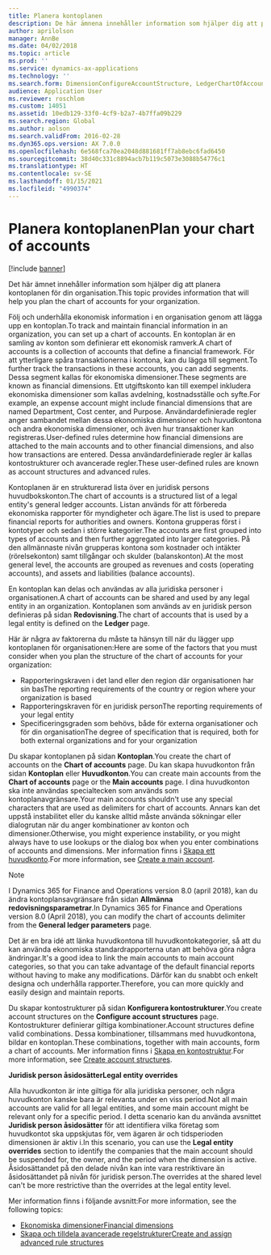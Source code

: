 ```yaml
---
title: Planera kontoplanen
description: De här ämnena innehåller information som hjälper dig att planera kontoplanen för din organisation.
author: aprilolson
manager: AnnBe
ms.date: 04/02/2018
ms.topic: article
ms.prod: ''
ms.service: dynamics-ax-applications
ms.technology: ''
ms.search.form: DimensionConfigureAccountStructure, LedgerChartOfAccounts
audience: Application User
ms.reviewer: roschlom
ms.custom: 14051
ms.assetid: 10edb129-33f0-4cf9-b2a7-4b7ffa09b229
ms.search.region: Global
ms.author: aolson
ms.search.validFrom: 2016-02-28
ms.dyn365.ops.version: AX 7.0.0
ms.openlocfilehash: 6e568fca70ea2048d881681ff7ab8ebc6fad6450
ms.sourcegitcommit: 38d40c331c8894acb7b119c5073e3088b54776c1
ms.translationtype: HT
ms.contentlocale: sv-SE
ms.lasthandoff: 01/15/2021
ms.locfileid: "4990374"
---
```

# <a name="plan-your-chart-of-accounts"></a><span data-ttu-id="08c63-103">Planera kontoplanen</span><span class="sxs-lookup"><span data-stu-id="08c63-103">Plan your chart of accounts</span></span>

[!include [banner](../includes/banner.md)]

<span data-ttu-id="08c63-104">Det här ämnet innehåller information som hjälper dig att planera kontoplanen för din organisation.</span><span class="sxs-lookup"><span data-stu-id="08c63-104">This topic provides information that will help you plan the chart of accounts for your organization.</span></span>

<span data-ttu-id="08c63-105">Följ och underhålla ekonomisk information i en organisation genom att lägga upp en kontoplan.</span><span class="sxs-lookup"><span data-stu-id="08c63-105">To track and maintain financial information in an organization, you can set up a chart of accounts.</span></span> <span data-ttu-id="08c63-106">En kontoplan är en samling av konton som definierar ett ekonomisk ramverk.</span><span class="sxs-lookup"><span data-stu-id="08c63-106">A chart of accounts is a collection of accounts that define a financial framework.</span></span> <span data-ttu-id="08c63-107">För att ytterligare spåra transaktionerna i kontona, kan du lägga till segment.</span><span class="sxs-lookup"><span data-stu-id="08c63-107">To further track the transactions in these accounts, you can add segments.</span></span> <span data-ttu-id="08c63-108">Dessa segment kallas för ekonomiska dimensioner.</span><span class="sxs-lookup"><span data-stu-id="08c63-108">These segments are known as financial dimensions.</span></span> <span data-ttu-id="08c63-109">Ett utgiftskonto kan till exempel inkludera ekonomiska dimensioner som kallas avdelning, kostnadsställe och syfte.</span><span class="sxs-lookup"><span data-stu-id="08c63-109">For example, an expense account might include financial dimensions that are named Department, Cost center, and Purpose.</span></span> <span data-ttu-id="08c63-110">Användardefinierade regler anger sambandet mellan dessa ekonomiska dimensioner och huvudkontona och andra ekonomiska dimensioner, och även hur transaktioner kan registreras.</span><span class="sxs-lookup"><span data-stu-id="08c63-110">User-defined rules determine how financial dimensions are attached to the main accounts and to other financial dimensions, and also how transactions are entered.</span></span> <span data-ttu-id="08c63-111">Dessa användardefinierade regler är kallas kontostrukturer och avancerade regler.</span><span class="sxs-lookup"><span data-stu-id="08c63-111">These user-defined rules are known as account structures and advanced rules.</span></span>

<span data-ttu-id="08c63-112">Kontoplanen är en strukturerad lista över en juridisk persons huvudbokskonton.</span><span class="sxs-lookup"><span data-stu-id="08c63-112">The chart of accounts is a structured list of a legal entity's general ledger accounts.</span></span> <span data-ttu-id="08c63-113">Listan används för att förbereda ekonomiska rapporter för myndigheter och ägare.</span><span class="sxs-lookup"><span data-stu-id="08c63-113">The list is used to prepare financial reports for authorities and owners.</span></span> <span data-ttu-id="08c63-114">Kontona grupperas först i kontotyper och sedan i större kategorier.</span><span class="sxs-lookup"><span data-stu-id="08c63-114">The accounts are first grouped into types of accounts and then further aggregated into larger categories.</span></span> <span data-ttu-id="08c63-115">På den allmännaste nivån grupperas kontona som kostnader och intäkter (rörelsekonton) samt tillgångar och skulder (balanskonton).</span><span class="sxs-lookup"><span data-stu-id="08c63-115">At the most general level, the accounts are grouped as revenues and costs (operating accounts), and assets and liabilities (balance accounts).</span></span>

<span data-ttu-id="08c63-116">En kontoplan kan delas och användas av alla juridiska personer i organisationen.</span><span class="sxs-lookup"><span data-stu-id="08c63-116">A chart of accounts can be shared and used by any legal entity in an organization.</span></span> <span data-ttu-id="08c63-117">Kontoplanen som används av en juridisk person definieras på sidan **Redovisning**.</span><span class="sxs-lookup"><span data-stu-id="08c63-117">The chart of accounts that is used by a legal entity is defined on the **Ledger** page.</span></span>

<span data-ttu-id="08c63-118">Här är några av faktorerna du måste ta hänsyn till när du lägger upp kontoplanen för organisationen:</span><span class="sxs-lookup"><span data-stu-id="08c63-118">Here are some of the factors that you must consider when you plan the structure of the chart of accounts for your organization:</span></span>

- <span data-ttu-id="08c63-119">Rapporteringskraven i det land eller den region där organisationen har sin bas</span><span class="sxs-lookup"><span data-stu-id="08c63-119">The reporting requirements of the country or region where your organization is based</span></span>
- <span data-ttu-id="08c63-120">Rapporteringskraven för en juridisk person</span><span class="sxs-lookup"><span data-stu-id="08c63-120">The reporting requirements of your legal entity</span></span>
- <span data-ttu-id="08c63-121">Specificeringsgraden som behövs, både för externa organisationer och för din organisation</span><span class="sxs-lookup"><span data-stu-id="08c63-121">The degree of specification that is required, both for both external organizations and for your organization</span></span>

<span data-ttu-id="08c63-122">Du skapar kontoplanen på sidan **Kontoplan**.</span><span class="sxs-lookup"><span data-stu-id="08c63-122">You create the chart of accounts on the **Chart of accounts** page.</span></span> <span data-ttu-id="08c63-123">Du kan skapa huvudkonton från sidan **Kontoplan** eller **Huvudkonton**.</span><span class="sxs-lookup"><span data-stu-id="08c63-123">You can create main accounts from the **Chart of accounts** page or the **Main accounts** page.</span></span> <span data-ttu-id="08c63-124">I dina huvudkonton ska inte användas specialtecken som används som kontoplanavgränsare.</span><span class="sxs-lookup"><span data-stu-id="08c63-124">Your main accounts shouldn't use any special characters that are used as delimiters for chart of accounts.</span></span> <span data-ttu-id="08c63-125">Annars kan det uppstå instabilitet eller du kanske alltid måste använda sökningar eller dialogrutan när du anger kombinationer av konton och dimensioner.</span><span class="sxs-lookup"><span data-stu-id="08c63-125">Otherwise, you might experience instability, or you might always have to use lookups or the dialog box when you enter combinations of accounts and dimensions.</span></span> <span data-ttu-id="08c63-126">Mer information finns i [Skapa ett huvudkonto](tasks/create-main-account.md).</span><span class="sxs-lookup"><span data-stu-id="08c63-126">For more information, see [Create a main account](tasks/create-main-account.md).</span></span>

> [!NOTE]
> <span data-ttu-id="08c63-127">I Dynamics 365 for Finance and Operations version 8.0 (april 2018), kan du ändra kontoplansavgränsare från sidan **Allmänna redovisningsparametrar**.</span><span class="sxs-lookup"><span data-stu-id="08c63-127">In Dynamics 365 for Finance and Operations version 8.0 (April 2018), you can modify the chart of accounts delimiter from the **General ledger parameters** page.</span></span>

<span data-ttu-id="08c63-128">Det är en bra idé att länka huvudkontona till huvudkontokategorier, så att du kan använda ekonomiska standardrapporterna utan att behöva göra några ändringar.</span><span class="sxs-lookup"><span data-stu-id="08c63-128">It's a good idea to link the main accounts to main account categories, so that you can take advantage of the default financial reports without having to make any modifications.</span></span> <span data-ttu-id="08c63-129">Därför kan du snabbt och enkelt designa och underhålla rapporter.</span><span class="sxs-lookup"><span data-stu-id="08c63-129">Therefore, you can more quickly and easily design and maintain reports.</span></span>

<span data-ttu-id="08c63-130">Du skapar kontostrukturer på sidan **Konfigurera kontostrukturer**.</span><span class="sxs-lookup"><span data-stu-id="08c63-130">You create account structures on the **Configure account structures** page.</span></span> <span data-ttu-id="08c63-131">Kontostrukturer definierar giltiga kombinationer.</span><span class="sxs-lookup"><span data-stu-id="08c63-131">Account structures define valid combinations.</span></span> <span data-ttu-id="08c63-132">Dessa kombinationer, tillsammans med huvudkontona, bildar en kontoplan.</span><span class="sxs-lookup"><span data-stu-id="08c63-132">These combinations, together with main accounts, form a chart of accounts.</span></span> <span data-ttu-id="08c63-133">Mer information finns i [Skapa en kontostruktur](tasks/create-account-structures.md).</span><span class="sxs-lookup"><span data-stu-id="08c63-133">For more information, see [Create account structures](tasks/create-account-structures.md).</span></span>

<span data-ttu-id="08c63-134">**Juridisk person åsidosätter**</span><span class="sxs-lookup"><span data-stu-id="08c63-134">**Legal entity overrides**</span></span>

<span data-ttu-id="08c63-135">Alla huvudkonton är inte giltiga för alla juridiska personer, och några huvudkonton kanske bara är relevanta under en viss period.</span><span class="sxs-lookup"><span data-stu-id="08c63-135">Not all main accounts are valid for all legal entities, and some main account might be relevant only for a specific period.</span></span> <span data-ttu-id="08c63-136">I detta scenario kan du använda avsnittet **Juridisk person åsidosätter** för att identifiera vilka företag som huvudkontot ska uppskjutas för, vem ägaren är och tidsperioden dimensionen är aktiv i.</span><span class="sxs-lookup"><span data-stu-id="08c63-136">In this scenario, you can use the **Legal entity overrides** section to identify the companies that the main account should be suspended for, the owner, and the period when the dimension is active.</span></span> <span data-ttu-id="08c63-137">Åsidosättandet på den delade nivån kan inte vara restriktivare än åsidosättandet på nivån för juridisk person.</span><span class="sxs-lookup"><span data-stu-id="08c63-137">The overrides at the shared level can't be more restrictive than the overrides at the legal entity level.</span></span>

<span data-ttu-id="08c63-138">Mer information finns i följande avsnitt:</span><span class="sxs-lookup"><span data-stu-id="08c63-138">For more information, see the following topics:</span></span>

- [<span data-ttu-id="08c63-139">Ekonomiska dimensioner</span><span class="sxs-lookup"><span data-stu-id="08c63-139">Financial dimensions</span></span>](financial-dimensions.md)
- [<span data-ttu-id="08c63-140">Skapa och tilldela avancerade regelstrukturer</span><span class="sxs-lookup"><span data-stu-id="08c63-140">Create and assign advanced rule structures</span></span>](tasks/create-assign-advanced-rule-structures.md)
